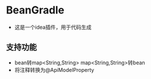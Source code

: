 # BeanGradle
-  这是一个idea插件，用于代码生成

## 支持功能
- bean转map<String,String> map<String,String>转bean
- 将注释转换为@ApiModelProperty

